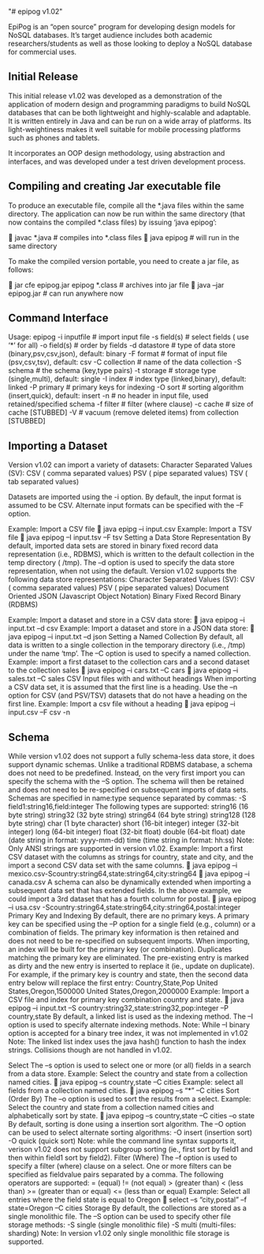 "# epipog v1.02" 

EpiPog is an “open source” program for developing design models for NoSQL databases. It’s target audience includes both academic researchers/students as well as those looking to deploy a NoSQL database for commercial uses.

## Initial Release

This initial release v1.02 was developed as a demonstration of the application of modern design and programming paradigms to build NoSQL databases that can be both lightweight and highly-scalable and adaptable. It is written entirely in Java and can be run on a wide array of platforms. Its light-weightiness makes it well suitable for mobile processing platforms such as phones and tablets.

It incorporates an OOP design methodology, using abstraction and interfaces, and was developed under a test driven development process.

## Compiling and creating Jar executable file

To produce an executable file, compile all the *.java files within the same directory.  The application can now be run within the same directory (that now contains the compiled *.class files) by issuing ‘java epipog’:

	javac *.java				# compiles into *.class files
	java epipog				# will run in the same directory

To make the compiled version portable, you need to create a jar file, as follows:

	jar cfe epipog.jar epipog *.class	# archives into jar file
	java –jar epipog.jar			# can run anywhere now

## Command Interface

Usage: epipog <options>
-i inputfile	 # import input file
-s field(s)	 # select fields ( use ‘*’ for all)
-o field(s)   	# order by fields
-d datastore  	# type of data store (binary,psv,csv,json), default: binary
-F format	# format of input file (psv,csv,tsv), default: csv
-C collection 	# name of the data collection
-S schema	 # the schema (key,type pairs) 
-t storage	 # storage type (single,multi), default: single
-I index    	 # index type (linked,binary), default: linked
-P primary	 # primary keys for indexing
-O sort		# sorting algorithm (insert,quick), default: insert
-n 		# no header in input file, used retained/specified schema
-f filter	 	# filter (where clause)
-c cache	# size of cache [STUBBED]
-V            	# vacuum (remove deleted items) from collection [STUBBED]

## Importing a Dataset

Version v1.02 can import a variety of datasets:
	Character Separated Values (SV):
		CSV	( comma separated values)
		PSV	( pipe separated values)
		TSV	( tab separated values)
    
Datasets are imported using the -i option. By default, the input format is assumed to be CSV. Alternate input formats can be specified with the –F option.

Example: Import a CSV file
	java epipg –i input.csv
Example: Import a TSV file
	java epipog –I input.tsv –F tsv
Setting a Data Store Representation
By default, imported data sets are stored in binary fixed record data representation (i.e., RDBMS), which is written to the default collection in the temp directory ( /tmp).
The –d option is used to specify the data store representation, when not using the default.
Version v1.02 supports the following data store representations:
	Character Separated Values (SV):
		CSV	( comma separated values)
		PSV	( pipe separated values)
	Document Oriented
		JSON	(Javascript Object Notation)
	Binary Fixed Record
		Binary 	(RDBMS)

Example: Import a dataset and store in a CSV data store:
	java epipog –i input.txt –d csv
Example: Import a dataset and store in a JSON data store:
	java epipog –i input.txt –d json
Setting a Named Collection
By default, all data is written to a single collection in the temporary directory (i.e., /tmp) under the name ‘tmp’. The –C option is used to specify a named collection.
Example: import a first dataset to the collection cars and a second dataset to the collection sales
	java epipog –i cars.txt –C cars
	java epipog –i sales.txt –C sales
CSV Input files with and without headings
When importing a CSV data set, it is assumed that the first line is a heading. Use the –n option for CSV (and PSV/TSV) datasets that do not have a heading on the first line.
Example: Import a csv file without a heading
	java epipog –i input.csv –F csv -n

## Schema

While version v1.02 does not support a fully schema-less data store, it does support dynamic schemas. Unlike a traditional RDBMS database, a schema does not need to be predefined. Instead, on the very first import you can specify the schema with the –S option. The schema will then be retained and does not need to be re-specified on subsequent imports of data sets. Schemas are specified in name:type sequence separated by commas:
	-S field1:string16,field:integer
The following types are supported:
	string16	(16 byte string)
	string32	(32 byte string)
	string64	(64 byte string)
	string128	(128 byte string)
 	char		(1 byte character)
	short		(16-bit integer)
	integer		(32-bit integer)
	long		(64-bit integer)
	float		(32-bit float)
	double		(64-bit float)
	date		(date string in format: yyyy-mm-dd)
	time		(time string in format: hh:ss)
Note: Only ANSI strings are supported in version v1.02.
Example: Import a first CSV dataset with the columns as strings for country, state and city, and the import a second CSV data set with the same columns.
	java epipog –i mexico.csv-Scountry:string64,state:string64,city:string64
	java epipog –i canada.csv
A schema can also be dynamically extended when importing a subsequent data set that has extended fields. In the above example, we could import a 3rd dataset that has a fourth column for postal.
	java epipog –i usa.csv -Scountry:string64,state:string64,city:string64,postal:integer
Primary Key and Indexing
By default, there are no primary keys. A primary key can be specified using the –P option for a single field (e.g., column) or a combination of fields. The primary key information is then retained and does not need to be re-specified on subsequent imports. 
When importing, an index will be built for the primary key (or combination). Duplicates matching the primary key are eliminated. The pre-existing entry is marked as dirty and the new entry is inserted to replace it (ie., update on duplicate). For example, if the primary key is country and state, then the second data entry below will replace the first entry:
	Country,State,Pop
	United States,Oregon,1500000
	United States,Oregon,2000000
Example: Import a CSV file and index for primary key combination country and state.
	java epipog –i input.txt –S country:string32,state:string32,pop:integer –P country,state
By default, a linked list is used as the indexing method. The –I option is used to specify alternate indexing methods.
Note: While –I binary option is accepted for a binary tree index, it was not implemented in v1.02
Note: The linked list index uses the java hash() function to hash the index strings. Collisions though are not handled in v1.02.

Select
The –s option is used to select one or more (or all) fields in a search from a data store.
Example:  Select the country and state from a collection named cities.
	java epipog –s country,state –C cities
Example: select all fields from a collection named cities.
	java epipog –s “*” –C cities
Sort (Order By)
The –o option is used to sort the results from a select.
Example: Select the country and state from a collection named cities and alphabetically sort by state.
	 java epipog –s country,state –C cities –o state
By default, sorting is done using a insertion sort algorithm. The –O option can be used to select alternate sorting algorithms:
-O insert	(insertion sort)
 	-O quick	(quick sort)
Note: while the command line syntax supports it, verison v1.02 does not support subgroup sorting (ie., first sort by field1 and then within field1 sort by field2).
Filter (Where)
The –f option is used to specify a filter (where) clause on a select. One or more filters can be specified as field<op>value pairs separated by a comma. The following operators are supported:
	=	(equal)
	!=	(not equal)
	>	(greater than)
	<	(less than)
	>=	(greater than or equal)
	<=	(less than or equal)
Example: Select all entries where the field state is equal to Oregon
	select –s “city,postal” –f state=Oregon –C cities
Storage
By default, the collections are stored as a single monolithic file. The –S option can be used to specify other file storage methods:
	-S single	(single monolithic file)
	-S multi		(multi-files: sharding)
Note: In version v1.02 only single monolithic file storage is supported.

